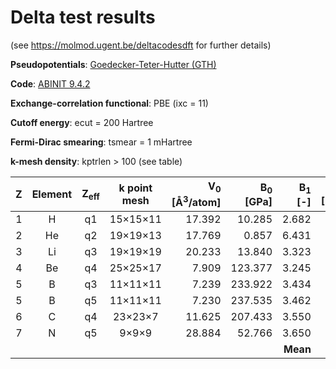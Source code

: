 # Delta test results

(see https://molmod.ugent.be/deltacodesdft for further details)

**Pseudopotentials**: [Goedecker-Teter-Hutter (GTH)](https://github.com/cp2k/cp2k-data/tree/11583fd2c05d051b7b87ded2a5487d821704d2af/potentials/GTH_rev/ABINIT/PBE)

**Code**: [ABINIT 9.4.2](https://www.abinit.org)

**Exchange-correlation functional**: PBE (ixc = 11)

**Cutoff energy**: ecut = 200 Hartree

**Fermi-Dirac smearing**: tsmear = 1 mHartree

**k-mesh density**: kptrlen > 100 (see table)

| Z | Element | Z<sub>eff</sub> | k point mesh | V<sub>0</sub> [&Aring;<sup>3</sup>/atom] | B<sub>0</sub> [GPa] | B<sub>1</sub> [-] | Delta [meV/atom] |
|  :---: | :---: | :---: | :---: | ---: | ---: | ---: | ---: |
|   1 | H  | q1   | 15&times;15&times;11 |   17.392 |   10.285 |    2.682 |     0.008 |
|   2 | He | q2   | 19&times;19&times;13 |   17.769 |    0.857 |    6.431 |     0.002 |
|   3 | Li | q3   | 19&times;19&times;19 |   20.233 |   13.840 |    3.323 |     0.042 |
|   4 | Be | q4   | 25&times;25&times;17 |    7.909 |  123.377 |    3.245 |     0.022 |
|   5 | B  | q3   | 11&times;11&times;11 |    7.239 |  233.922 |    3.434 |     0.158 |
|   5 | B  | q5   | 11&times;11&times;11 |    7.230 |  237.535 |    3.462 |    (0.543)|
|   6 | C  | q4   | 23&times;23&times;7  |   11.625 |  207.433 |    3.550 |     0.106 |
|   7 | N  | q5   | 9&times;9&times;9    |   28.884 |   52.766 |    3.650 |     0.217 |
|     |    |      |                      |          |          | **Mean** | **0.079** |
